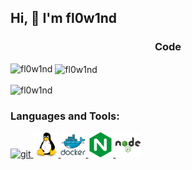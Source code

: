 ## Hi, 👋  I'm fl0w1nd

<h3 align="center">Code</h3>

<p align="left">
</p>


<p><img align="left" src="https://github-readme-stats.vercel.app/api/top-langs?username=fl0w1nd&show_icons=true&locale=en&layout=compact" alt="fl0w1nd" /></p>

<p>&nbsp;<img align="center" src="https://github-readme-stats.vercel.app/api?username=fl0w1nd&show_icons=true&locale=en" alt="fl0w1nd" /></p>

<p><img align="center" src="https://github-readme-streak-stats.herokuapp.com/?user=fl0w1nd&" alt="fl0w1nd" /></p>

<h3 align="left">Languages and Tools:</h3>
<p align="left">
  <a href="https://git-scm.com/" target="_blank" rel="noreferrer">
    <img src="https://www.vectorlogo.zone/logos/git-scm/git-scm-icon.svg" alt="git" width="40" height="40"/>
  </a>
  <a href="https://www.linux.org/" target="_blank" rel="noreferrer">
    <img src="https://raw.githubusercontent.com/devicons/devicon/master/icons/linux/linux-original.svg" alt="linux" width="40" height="40"/>
  </a>
  <a href="https://www.docker.com/" target="_blank" rel="noreferrer">
    <img src="https://raw.githubusercontent.com/devicons/devicon/master/icons/docker/docker-original-wordmark.svg" alt="docker" width="40" height="40"/>
  </a>
  <a href="https://www.nginx.com" target="_blank" rel="noreferrer">
    <img src="https://raw.githubusercontent.com/devicons/devicon/master/icons/nginx/nginx-original.svg" alt="nginx" width="40" height="40"/>
  </a>
  <a href="https://nodejs.org" target="_blank" rel="noreferrer">
    <img src="https://raw.githubusercontent.com/devicons/devicon/master/icons/nodejs/nodejs-original-wordmark.svg" alt="nodejs" width="40" height="40"/>
  </a>
</p>
